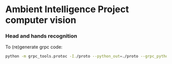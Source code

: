 # Ambient Intelligence Project computer vision

### Head and hands recognition

To (re)generate grpc code:
```bash
python -m grpc_tools.protoc -I./proto --python_out=./proto --grpc_python_out=./proto ./proto/image.proto   
```